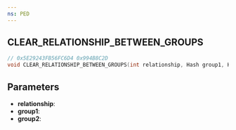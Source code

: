 ```yaml
---
ns: PED
---
```

## CLEAR_RELATIONSHIP_BETWEEN_GROUPS

```c
// 0x5E29243FB56FC6D4 0x994B8C2D
void CLEAR_RELATIONSHIP_BETWEEN_GROUPS(int relationship, Hash group1, Hash group2);
```

## Parameters
* **relationship**:
* **group1**:
* **group2**:
